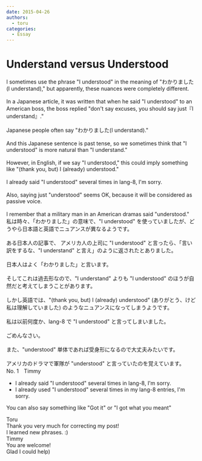 ```yaml
---
date: 2015-04-26
authors:
  - toru
categories:
  - Essay
---
```


<h1 id="subject_show">Understand versus Understood</h1>
<div class="date" hidden>Apr 26, 2015 17:50</div>
<div id="post"><div id="body_show_ori">
I sometimes use the phrase "I understood" in the meaning of "わかりました (I understand)," but apparently, these nuances were completely different.<br/><br/>In a Japanese article, it was written that when he said "I understood" to an American boss, the boss replied "don't say excuses, you should say just『I understand』."<br/><br/>Japanese people often say "わかりました(I understand)."<br/><br/>And this Japanese sentence is past tense, so we sometimes think that "I understood" is more natural than "I understand."<br/><br/>However, in English, if we say "I understood," this could imply something like "(thank you, but) I (already) understood."<br/><br/>I already said "I understood" several times in lang-8, I'm sorry.<br/><br/>Also, saying just "understood" seems OK, because it will be considered as passive voice.<br/><br/>I remember that a military man in an American dramas said "understood."
</div></div>

<!-- more -->

<div id="post_ja"><div id="body_show_mo">
私は時々、「わかりました」の意味で、"I understood" を使っていましたが、どうやら日本語と英語でニュアンスが異なるようです。<br/><br/>ある日本人の記事で、 アメリカ人の上司に "I understood" と言ったら、「言い訳をするな、"I understand" と言え」のように返されたとありました。<br/><br/>日本人はよく「わかりました」と言います。<br/><br/>そしてこれは過去形なので、"I understand" よりも "I understood" のほうが自然だと考えてしまうことがあります。<br/><br/>しかし英語では、"(thank you, but) I (already) understood" (ありがとう、けど私は理解していました) のようなニュアンスになってしまうようです。<br/><br/>私は以前何度か、lang-8 で "I understood" と言ってしまいました。<br/><br/>ごめんなさい。<br/><br/>また、"understood" 単体であれば受身形になるので大丈夫みたいです。<br/><br/>アメリカのドラマで軍隊が "understood" と言っていたのを覚えています。
</div></div>
<div id="block"><div class="first_name"> No. 1　<span class="just_name">Timmy</span></div><div id="block2">
<ul class="correction_field">
<li class="incorrect">I already said "I understood" several times in lang-8, I'm sorry.</li>
<li class="corrected correct">
I already <span class="f_blue">used</span> "I understood" several times in <span class="f_blue">my </span>lang-8 <span class="f_blue">entries</span>, I'm sorry.
</li>
</ul>
<p class="comment_small">
 You can also say something like "Got it" or "I got what you meant"
</p>

</div><div class="name"><span class="just_name">Toru</span><br>
Thank you very much for correcting my post!<br/>I learned new phrases. :)
</div>
<div class="name"><span class="just_name">Timmy</span><br>
You are welcome!<br/>Glad I could help)
</div>
</div>
